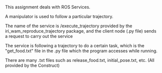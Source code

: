 This assignment deals with ROS Services. 

A manipulator is used to follow a particular trajectory. 

The name of the service is /execute_trajectory provided by the iri_wam_reproduce_trajectory package, and the client node (.py file) sends a request to carry out the service

The service is following a trajectory to do a certain task, which is the "get_food.txt" file in the .py file which the program accesses while running. 

There are many .txt files such as release_food.txt, initial_pose.txt, etc. (All provided by the Construct)
